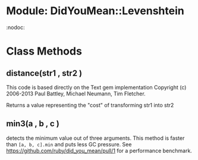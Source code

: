 # Module: DidYouMean::Levenshtein
    

:nodoc:


# Class Methods
## distance(str1 , str2 ) [](#method-c-distance)
This code is based directly on the Text gem implementation Copyright (c)
2006-2013 Paul Battley, Michael Neumann, Tim Fletcher.

Returns a value representing the "cost" of transforming str1 into str2
## min3(a , b , c ) [](#method-c-min3)
detects the minimum value out of three arguments. This method is faster than
`[a, b, c].min` and puts less GC pressure. See
https://github.com/ruby/did_you_mean/pull/1 for a performance benchmark.

